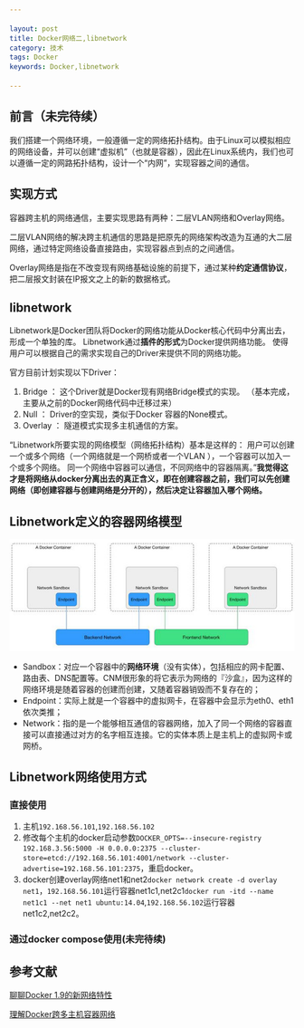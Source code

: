 ```yaml
---

layout: post
title: Docker网络二,libnetwork
category: 技术
tags: Docker
keywords: Docker,libnetwork

---
```


## 前言（未完待续）

我们搭建一个网络环境，一般遵循一定的网络拓扑结构。由于Linux可以模拟相应的网络设备，并可以创建“虚拟机”（也就是容器），因此在Linux系统内，我们也可以遵循一定的网路拓扑结构，设计一个“内网”，实现容器之间的通信。

## 实现方式

容器跨主机的网络通信，主要实现思路有两种：二层VLAN网络和Overlay网络。

二层VLAN网络的解决跨主机通信的思路是把原先的网络架构改造为互通的大二层网络，通过特定网络设备直接路由，实现容器点到点的之间通信。

Overlay网络是指在不改变现有网络基础设施的前提下，通过某种**约定通信协议**，把二层报文封装在IP报文之上的新的数据格式。

## libnetwork

Libnetwork是Docker团队将Docker的网络功能从Docker核心代码中分离出去，形成一个单独的库。 Libnetwork通过**插件的形式**为Docker提供网络功能。 使得用户可以根据自己的需求实现自己的Driver来提供不同的网络功能。 

官方目前计划实现以下Driver：

1. Bridge ： 这个Driver就是Docker现有网络Bridge模式的实现。 （基本完成，主要从之前的Docker网络代码中迁移过来）
2. Null ： Driver的空实现，类似于Docker 容器的None模式。
3. Overlay ： 隧道模式实现多主机通信的方案。 

“Libnetwork所要实现的网络模型（网络拓扑结构）基本是这样的： 用户可以创建一个或多个网络（一个网络就是一个网桥或者一个VLAN ），一个容器可以加入一个或多个网络。 同一个网络中容器可以通信，不同网络中的容器隔离。”**我觉得这才是将网络从docker分离出去的真正含义，即在创建容器之前，我们可以先创建网络（即创建容器与创建网络是分开的），然后决定让容器加入哪个网络。**

## Libnetwork定义的容器网络模型

![Alt text](/public/upload/docker/libnetwork.jpeg)

- Sandbox：对应一个容器中的**网络环境**（没有实体），包括相应的网卡配置、路由表、DNS配置等。CNM很形象的将它表示为网络的『沙盒』，因为这样的网络环境是随着容器的创建而创建，又随着容器销毁而不复存在的； 
- Endpoint：实际上就是一个容器中的虚拟网卡，在容器中会显示为eth0、eth1依次类推； 
- Network：指的是一个能够相互通信的容器网络，加入了同一个网络的容器直接可以直接通过对方的名字相互连接。它的实体本质上是主机上的虚拟网卡或网桥。

## Libnetwork网络使用方式

### 直接使用

1. 主机`192.168.56.101`,`192.168.56.102`
2. 修改每个主机的docker启动参数`DOCKER_OPTS=--insecure-registry 192.168.3.56:5000 -H 0.0.0.0:2375 --cluster-store=etcd://192.168.56.101:4001/network --cluster-advertise=192.168.56.101:2375`，重启docker。
3. docker创建overlay网络net1和net2`docker network create -d overlay net1`，`192.168.56.101`运行容器net1c1,net2c1`docker run -itd --name net1c1 --net net1 ubuntu:14.04`,`192.168.56.102`运行容器net1c2,net2c2。

### 通过docker compose使用(未完待续)



    
## 参考文献

[聊聊Docker 1.9的新网络特性][]

[理解Docker跨多主机容器网络][]

[聊聊Docker 1.9的新网络特性]: http://mt.sohu.com/20160118/n434895088.shtml
[理解Docker跨多主机容器网络]: http://www.07net01.com/2016/02/1275302.html